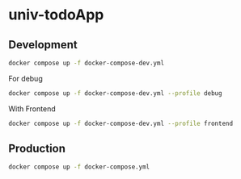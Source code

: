 # univ-todoApp

## Development

```sh
docker compose up -f docker-compose-dev.yml
```

For debug

```sh
docker compose up -f docker-compose-dev.yml --profile debug
```

With Frontend

```sh
docker compose up -f docker-compose-dev.yml --profile frontend
```

## Production

```sh
docker compose up -f docker-compose.yml
```
